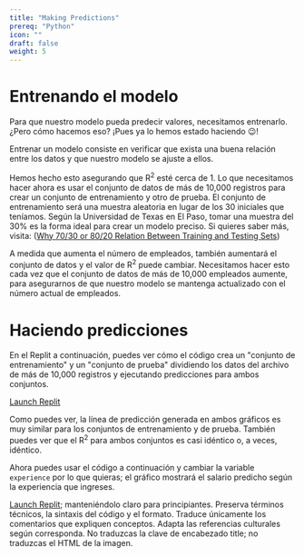 ```yaml
---
title: "Making Predictions"
prereq: "Python"
icon: ""
draft: false
weight: 5
---
```


# Entrenando el modelo

Para que nuestro modelo pueda predecir valores, necesitamos entrenarlo. ¿Pero cómo hacemos eso? ¡Pues ya lo hemos estado haciendo 😉!

Entrenar un modelo consiste en verificar que exista una buena relación entre los datos y que nuestro modelo se ajuste a ellos.

Hemos hecho esto asegurando que R<sup>2</sup> esté cerca de 1. Lo que necesitamos hacer ahora es usar el conjunto de datos de más de 10,000 registros para crear un conjunto de entrenamiento y otro de prueba. El conjunto de entrenamiento será una muestra aleatoria en lugar de los 30 iniciales que teníamos. Según la Universidad de Texas en El Paso, tomar una muestra del 30% es la forma ideal para crear un modelo preciso. Si quieres saber más, visita: ([Why 70/30 or 80/20 Relation Between Training and Testing Sets](https://scholarworks.utep.edu/cs_techrep/1209/))

A medida que aumenta el número de empleados, también aumentará el conjunto de datos y el valor de R<sup>2</sup> puede cambiar. Necesitamos hacer esto cada vez que el conjunto de datos de más de 10,000 empleados aumente, para asegurarnos de que nuestro modelo se mantenga actualizado con el número actual de empleados.

# Haciendo predicciones

En el Replit a continuación, puedes ver cómo el código crea un "conjunto de entrenamiento" y un "conjunto de prueba" dividiendo los datos del archivo de más de 10,000 registros y ejecutando predicciones para ambos conjuntos.

<a class="my-2 mx-4 btn btn-info" href="https://replit.com/@nuevofoundation/LinearRegression-ConsoleApp#src/05-e1.py" target="_blank">Launch Replit</a>

Como puedes ver, la línea de predicción generada en ambos gráficos es muy similar para los conjuntos de entrenamiento y de prueba. También puedes ver que el R<sup>2</sup> para ambos conjuntos es casi idéntico o, a veces, idéntico.

Ahora puedes usar el código a continuación y cambiar la variable `experience` por lo que quieras; el gráfico mostrará el salario predicho según la experiencia que ingreses.

<a class="my-2 mx-4 btn btn-info" href="https://replit.com/@nuevofoundation/LinearRegression-ConsoleApp#src/05-e2.py" target="_blank">Launch Replit</a>; manteniéndolo claro para principiantes.
Preserva términos técnicos, la sintaxis del código y el formato. Traduce únicamente los comentarios que expliquen conceptos.
Adapta las referencias culturales según corresponda. No traduzcas la clave de encabezado title; no traduzcas el HTML de la imagen.